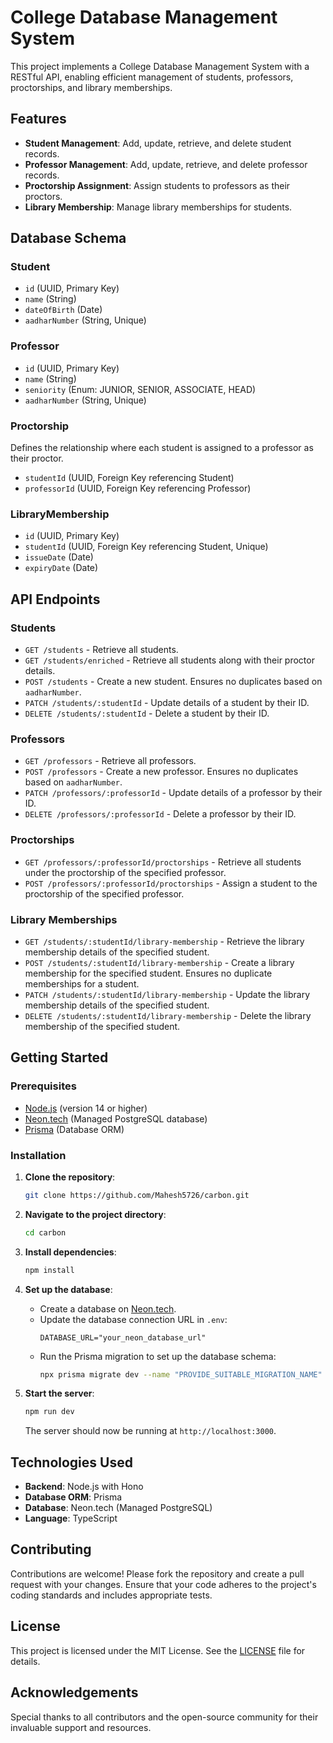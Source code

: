 # College Database Management System

This project implements a College Database Management System with a RESTful API, enabling efficient management of students, professors, proctorships, and library memberships.

## Features

- **Student Management**: Add, update, retrieve, and delete student records.
- **Professor Management**: Add, update, retrieve, and delete professor records.
- **Proctorship Assignment**: Assign students to professors as their proctors.
- **Library Membership**: Manage library memberships for students.

## Database Schema

### Student
- `id` (UUID, Primary Key)
- `name` (String)
- `dateOfBirth` (Date)
- `aadharNumber` (String, Unique)

### Professor
- `id` (UUID, Primary Key)
- `name` (String)
- `seniority` (Enum: JUNIOR, SENIOR, ASSOCIATE, HEAD)
- `aadharNumber` (String, Unique)

### Proctorship
Defines the relationship where each student is assigned to a professor as their proctor.
- `studentId` (UUID, Foreign Key referencing Student)
- `professorId` (UUID, Foreign Key referencing Professor)

### LibraryMembership
- `id` (UUID, Primary Key)
- `studentId` (UUID, Foreign Key referencing Student, Unique)
- `issueDate` (Date)
- `expiryDate` (Date)

## API Endpoints

### Students
- `GET /students` - Retrieve all students.
- `GET /students/enriched` - Retrieve all students along with their proctor details.
- `POST /students` - Create a new student. Ensures no duplicates based on `aadharNumber`.
- `PATCH /students/:studentId` - Update details of a student by their ID.
- `DELETE /students/:studentId` - Delete a student by their ID.

### Professors
- `GET /professors` - Retrieve all professors.
- `POST /professors` - Create a new professor. Ensures no duplicates based on `aadharNumber`.
- `PATCH /professors/:professorId` - Update details of a professor by their ID.
- `DELETE /professors/:professorId` - Delete a professor by their ID.

### Proctorships
- `GET /professors/:professorId/proctorships` - Retrieve all students under the proctorship of the specified professor.
- `POST /professors/:professorId/proctorships` - Assign a student to the proctorship of the specified professor.

### Library Memberships
- `GET /students/:studentId/library-membership` - Retrieve the library membership details of the specified student.
- `POST /students/:studentId/library-membership` - Create a library membership for the specified student. Ensures no duplicate memberships for a student.
- `PATCH /students/:studentId/library-membership` - Update the library membership details of the specified student.
- `DELETE /students/:studentId/library-membership` - Delete the library membership of the specified student.

## Getting Started

### Prerequisites
- [Node.js](https://nodejs.org/) (version 14 or higher)
- [Neon.tech](https://neon.tech/) (Managed PostgreSQL database)
- [Prisma](https://www.prisma.io/) (Database ORM)

### Installation

1. **Clone the repository**:
   ```bash
   git clone https://github.com/Mahesh5726/carbon.git
   ```

2. **Navigate to the project directory**:
   ```bash
   cd carbon
   ```

3. **Install dependencies**:
   ```bash
   npm install
   ```

4. **Set up the database**:
   - Create a database on [Neon.tech](https://neon.tech/).
   - Update the database connection URL in `.env`:
     ```env
     DATABASE_URL="your_neon_database_url"
     ```
   - Run the Prisma migration to set up the database schema:
     ```bash
     npx prisma migrate dev --name "PROVIDE_SUITABLE_MIGRATION_NAME"
     ```

5. **Start the server**:
   ```bash
   npm run dev
   ```
   The server should now be running at `http://localhost:3000`.

## Technologies Used
- **Backend**: Node.js with Hono
- **Database ORM**: Prisma
- **Database**: Neon.tech (Managed PostgreSQL)
- **Language**: TypeScript

## Contributing
Contributions are welcome! Please fork the repository and create a pull request with your changes. Ensure that your code adheres to the project's coding standards and includes appropriate tests.

## License
This project is licensed under the MIT License. See the [LICENSE](License.txt) file for details.

## Acknowledgements
Special thanks to all contributors and the open-source community for their invaluable support and resources.

